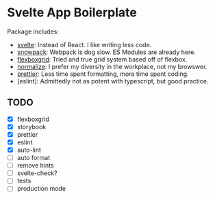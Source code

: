 # Svelte App Boilerplate

Package includes:

- [svelte]: Instead of React. I like writing less code.
- [snowpack]: Webpack is dog slow. ES Modules are already here.
- [flexboxgrid]: Tried and true grid system based off of flexbox.
- [normalize]: I prefer my diversity in the workplace, not my browswer.
- [prettier]: Less time spent formatting, more time spent coding.
- [eslint]: Admittedly not as potent with typescript, but good practice.

## TODO

- [x] flexboxgrid
- [x] storybook
- [x] prettier
- [x] eslint
- [x] auto-lint
- [ ] auto format
- [ ] remove hints
- [ ] svelte-check?
- [ ] tests
- [ ] production mode

[svelte]: https://v2.svelte.dev/blog/frameworks-without-the-framework
[snowpack]: https://www.snowpack.dev
[flexboxgrid]: http://flexboxgrid.com/
[prettier]: https://prettier.io
[normalize]: https://levelup.gitconnected.com/you-should-normalize-your-css-b16ce68971a5
